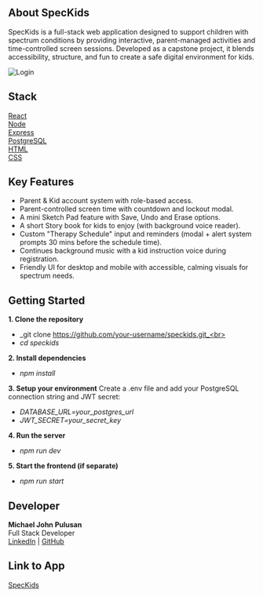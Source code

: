 **About SpecKids**
--

SpecKids is a full-stack web application designed to support children with spectrum conditions by providing interactive, parent-managed activities and time-controlled screen sessions. Developed as a capstone project, it blends accessibility, structure, and fun to create a safe digital environment for kids.

![Login](https://github.com/user-attachments/assets/1e5ad172-902c-4fec-ade3-ececd1233b7e)


**Stack**
--

[React](https://reactjs.org/)<br>
[Node](https://nodejs.org/en)<br>
[Express](https://expressjs.com/)<br>
[PostgreSQL](https://www.postgresql.org/)<br>
[HTML](https://developer.mozilla.org/en-US/docs/Web/HTML)<br>
[CSS](https://developer.mozilla.org/en-US/docs/Web/CSS)



**Key Features**
--

* Parent & Kid account system with role-based access.
* Parent-controlled screen time with countdown and lockout modal.
* A mini Sketch Pad feature with Save, Undo and Erase options.
* A short Story book for kids to enjoy (with background voice reader).
* Custom "Therapy Schedule" input and reminders (modal + alert system prompts 30 mins before the schedule time).
* Continues background music with a kid instruction voice during registration.
* Friendly UI for desktop and mobile with accessible, calming visuals for spectrum needs.



**Getting Started**
--

**1. Clone the repository**

- _git clone https://github.com/your-username/speckids.git_<br>
- _cd speckids_


**2. Install dependencies**

- _npm install_


**3. Setup your environment**
Create a .env file and add your PostgreSQL connection string and JWT secret:

- _DATABASE_URL=your_postgres_url_
- _JWT_SECRET=your_secret_key_


**4. Run the server**

- _npm run dev_


**5. Start the frontend (if separate)**

- _npm run start_



**Developer**
--

**Michael John Pulusan**<br>
Full Stack Developer<br>
[LinkedIn](www.linkedin.com/in/michael-john-pulusan) | [GitHub](https://github.com/MJPulusan)



**Link to App**
--
[SpecKids](http://ec2-3-143-194-76.us-east-2.compute.amazonaws.com/)
